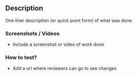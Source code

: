## Description

One liner description (or quick point form) of what was done

### Screenshots / Videos

- Include a screenshot or video of work done

### How to test?

- Add a url where reviewers can go to see changes
